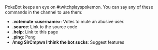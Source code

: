 PokeBot keeps an eye on #twitchplayspokemon. You can say any of these
commands in the channel to use them:

* **.votemute \<username>**: Votes to mute an abusive user.
* **.source**: Link to the source code
* **.help**: Link to this page
* **.ping**: Pong
* **/msg SirCmpwn I think the bot sucks**: Suggest features
